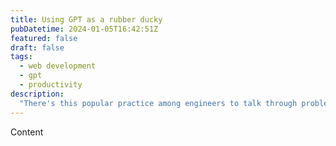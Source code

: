```yaml
---
title: Using GPT as a rubber ducky
pubDatetime: 2024-01-05T16:42:51Z
featured: false
draft: false
tags:
  - web development
  - gpt
  - productivity
description:
  "There's this popular practice among engineers to talk through problems out loud. When there's nobody around (or you don't want to interrupt others), this practice calls for talking to a rubber duck toy. Well, I found a great rubber ducky in sparkling autocomplete AKA generative pre-trained transformers."
---
```


Content
